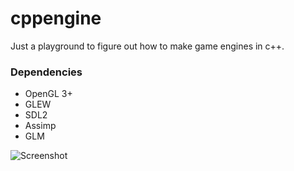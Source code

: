 # cppengine
Just a playground to figure out how to make game engines in c++.

### Dependencies
* OpenGL 3+
* GLEW
* SDL2
* Assimp
* GLM

![Screenshot](/screenshots/cppengine.png?raw=true)
